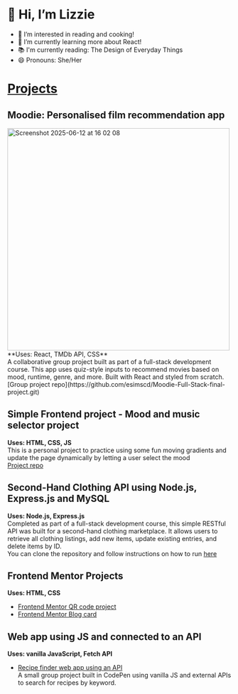 # 👋 Hi, I’m Lizzie #
- 👀 I’m interested in reading and cooking!
- 🌱 I’m currently learning more about React!
- 📚 I'm currently reading: The Design of Everyday Things
- 😄 Pronouns: She/Her

# <ins>Projects</ins>

## Moodie: Personalised film recommendation app
<img width="500px" alt="Screenshot 2025-06-12 at 16 02 08" src="https://github.com/user-attachments/assets/e64634e5-59c2-4024-9d71-91c5a4d5643f" />
**Uses: React, TMDb API, CSS** <br>
A collaborative group project built as part of a full-stack development course. This app uses quiz-style inputs to recommend movies based on mood, runtime, genre, and more. Built with React and styled from scratch. <br>
[Group project repo](https://github.com/esimscd/Moodie-Full-Stack-final-project.git)

## Simple Frontend project - Mood and music selector project <br>
**Uses: HTML, CSS, JS** <br>
This is a personal project to practice using some fun moving gradients and update the page dynamically by letting a user select the mood <br>
[Project repo](https://github.com/esimscd/mood-project.git)

## Second-Hand Clothing API using Node.js, Express.js and MySQL 
**Uses: Node.js, Express.js** <br>
Completed as part of a full-stack development course, this simple RESTful API was built for a second-hand clothing marketplace. It allows users to retrieve all clothing listings, add new items, update existing entries, and delete items by ID. <br>
You can clone the repository and follow instructions on how to run [here](https://github.com/esimscd/Assignments/tree/main/Assignment-4)

## Frontend Mentor Projects
**Uses: HTML, CSS**
* [Frontend Mentor QR code project](https://github.com/esimscd/QRcode.git)
* [Frontend Mentor Blog card](https://github.com/esimscd/BlogCard.git)

## Web app using JS and connected to an API
**Uses: vanilla JavaScript, Fetch API**
* [Recipe finder web app using an API](https://codepen.io/esim343/pen/abgMBGe) <br>
A small group project built in CodePen using vanilla JS and external APIs to search for recipes by keyword.

